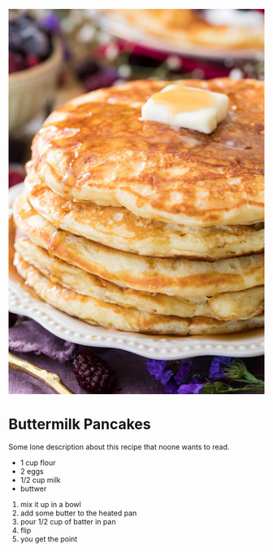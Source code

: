 ![Fluffy Buttermilk Pancakes](img/pancake.jpg)

# Buttermilk Pancakes

Some lone description about this recipe that noone wants to read.

- 1 cup flour
- 2 eggs
- 1/2 cup milk
- buttwer

1. mix it up in a bowl
2. add some butter to the heated pan
3. pour 1/2 cup of batter in pan
4. flip
5. you get the point
